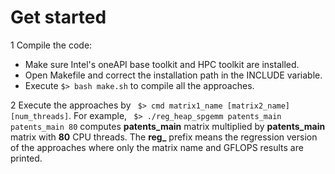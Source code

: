 # Get started

1 Compile the code: 
- Make sure Intel's oneAPI base toolkit and HPC toolkit are installed. 
- Open Makefile and correct the installation path in the INCLUDE variable. 
- Execute ``` $> bash make.sh ``` to compile all the approaches.

2 Execute the approaches by ``` $> cmd matrix1_name [matrix2_name] [num_threads]```.
For example, ``` $> ./reg_heap_spgemm patents_main patents_main 80``` computes **patents_main** matrix multiplied by **patents_main** matrix with **80** CPU threads.
The **reg\_** prefix means the regression version of the approaches where only the matrix name and GFLOPS results are printed.

